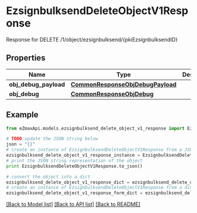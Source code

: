 # EzsignbulksendDeleteObjectV1Response

Response for DELETE /1/object/ezsignbulksend/{pkiEzsignbulksendID}

## Properties
Name | Type | Description | Notes
------------ | ------------- | ------------- | -------------
**obj_debug_payload** | [**CommonResponseObjDebugPayload**](CommonResponseObjDebugPayload.md) |  | 
**obj_debug** | [**CommonResponseObjDebug**](CommonResponseObjDebug.md) |  | [optional] 

## Example

```python
from eZmaxApi.models.ezsignbulksend_delete_object_v1_response import EzsignbulksendDeleteObjectV1Response

# TODO update the JSON string below
json = "{}"
# create an instance of EzsignbulksendDeleteObjectV1Response from a JSON string
ezsignbulksend_delete_object_v1_response_instance = EzsignbulksendDeleteObjectV1Response.from_json(json)
# print the JSON string representation of the object
print EzsignbulksendDeleteObjectV1Response.to_json()

# convert the object into a dict
ezsignbulksend_delete_object_v1_response_dict = ezsignbulksend_delete_object_v1_response_instance.to_dict()
# create an instance of EzsignbulksendDeleteObjectV1Response from a dict
ezsignbulksend_delete_object_v1_response_form_dict = ezsignbulksend_delete_object_v1_response.from_dict(ezsignbulksend_delete_object_v1_response_dict)
```
[[Back to Model list]](../README.md#documentation-for-models) [[Back to API list]](../README.md#documentation-for-api-endpoints) [[Back to README]](../README.md)


